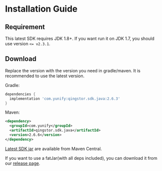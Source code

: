 # Installation Guide

## Requirement

This latest SDK requires JDK 1.8+. If you want run it on JDK 1.7, you should use version `<= v2.3.1`.

## Download

Replace the version with the version you need in gradle/maven. It is recommended to use the latest version.

Gradle:

```gradle
dependencies {
  implementation 'com.yunify:qingstor.sdk.java:2.6.3'
}
```

Maven:

```xml
<dependency>
  <groupId>com.yunify</groupId>
  <artifactId>qingstor.sdk.java</artifactId>
  <version>2.6.6</version>
</dependency>
```

[Latest SDK jar](https://maven-badges.herokuapp.com/maven-central/com.yunify/qingstor.sdk.java) are available from Maven Central.

If you want to use a fatJar(with all deps included), you can download it from our [release page](https://github.com/qingstor/qingstor-sdk-android/releases/latest).
